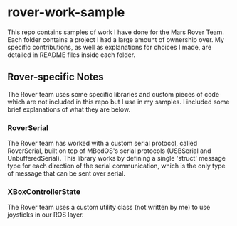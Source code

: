 # rover-work-sample

This repo contains samples of work I have done for the Mars Rover Team. Each folder contains a project I had a large amount of ownership
over. My specific contributions, as well as explanations for choices I made, are detailed in README files inside each folder.

## Rover-specific Notes
The Rover team uses some specific libraries and custom pieces of code which are not included in this repo but I use in my samples. I included some brief explanations of what they are below. 

### RoverSerial
The Rover team has worked with a custom serial protocol, called RoverSerial, built on top of MBedOS's serial protocols (USBSerial and UnbufferedSerial). This library works by defining a single 'struct' message type for each direction of the serial communication, which is the only type of message that can be sent over serial.

### XBoxControllerState
The Rover team uses a custom utility class (not written by me) to use joysticks in our ROS layer.
